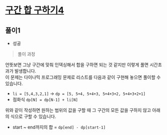 # [구간 합 구하기4](https://www.acmicpc.net/problem/11659)

## 풀이1
- 성공

> 풀이 과정

언뜻보면 그냥 구간에 맞춰 인덱싱해서 합을 구하면 되는 것 같지만 이렇게 풀면 시간초과가 발생합니다.\
이 문제는 다이나믹 프로그래밍 문제로 리스트를 다음과 같이 구현해 놓으면 풀이할 수 있습니다.
- `li = [5,4,3,2,1]` -> `dp = [5, 5+4, 5+4+3, 5+4+3+2, 5+4+3+2+1]`
- 점화식 `dp[N] = dp[N-1] + li[N]`

위와 같이 작성하면 원하는 범위의 값을 구할 때 그 구간의 모든 값을 구하지 않고 아래의 식으로 구할 수 있습니다.
- start ~ end까지의 합 = `dp[end] - dp[start-1]`